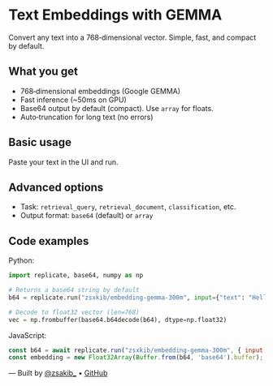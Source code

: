 # Text Embeddings with GEMMA

Convert any text into a 768‑dimensional vector. Simple, fast, and compact by default.

## What you get
- 768‑dimensional embeddings (Google GEMMA)
- Fast inference (~50ms on GPU)
- Base64 output by default (compact). Use `array` for floats.
- Auto‑truncation for long text (no errors)

## Basic usage
Paste your text in the UI and run.

## Advanced options
- Task: `retrieval_query`, `retrieval_document`, `classification`, etc.
- Output format: `base64` (default) or `array`

## Code examples

Python:
```python
import replicate, base64, numpy as np

# Returns a base64 string by default
b64 = replicate.run("zsxkib/embedding-gemma-300m", input={"text": "Hello world"})

# Decode to float32 vector (len=768)
vec = np.frombuffer(base64.b64decode(b64), dtype=np.float32)
```

JavaScript:
```javascript
const b64 = await replicate.run("zsxkib/embedding-gemma-300m", { input: { text: "Hello world" } });
const embedding = new Float32Array(Buffer.from(b64, 'base64').buffer); // length 768
```

— Built by [@zsakib_](https://twitter.com/zsakib_) • [GitHub](https://github.com/zsxkib)
